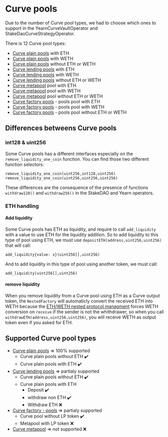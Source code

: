 # Curve pools
Due to the number of Curve pool types, we had to choose which ones to support in the YearnCurveVaultOperator and StakeDaoCurveStrategyOperator.

There is 12 Curve pool types:
- [Curve plain pools](https://curve.readthedocs.io/exchange-pools.html#plain-pools) with ETH
- [Curve plain pools](https://curve.readthedocs.io/exchange-pools.html#plain-pools) with WETH
- [Curve plain pools](https://curve.readthedocs.io/exchange-pools.html#plain-pools) without ETH or WETH
- [Curve lending pools](https://curve.readthedocs.io/exchange-pools.html#lending-pools) with ETH
- [Curve lending pools](https://curve.readthedocs.io/exchange-pools.html#lending-pools) with WETH
- [Curve lending pools](https://curve.readthedocs.io/exchange-pools.html#lending-pools) without ETH or WETH
- [Curve metapool](https://curve.readthedocs.io/exchange-pools.html#metapools) pool with ETH
- [Curve metapool](https://curve.readthedocs.io/exchange-pools.html#metapools) pool with WETH
- [Curve metapool](https://curve.readthedocs.io/exchange-pools.html#metapools) pool without ETH or WETH
- [Curve factory pools](https://curve.readthedocs.io/factory-pools.html) - pools pool with ETH
- [Curve factory pools](https://curve.readthedocs.io/factory-pools.html) - pools pool with WETH
- [Curve factory pools](https://curve.readthedocs.io/factory-pools.html) - pools pool without ETH or WETH



## Differences betweens Curve pools

### int128 & uint256
Some Curve pools has a different interfaces especially on the `remove_liquidity_one_coin` function.
You can find those two different function selectors:

```
remove_liquidity_one_coin(uint256,int128,uint256)
remove_liquidity_one_coin(uint256,uint256,uint256)
```

These differences are the consequence of the presence of functions `withdraw128()` and `withdraw256()` in the StakeDAO and Yearn operators.

### ETH handling

#### Add liquidity

Some Curve pools has ETH as liquidity, and require to call `add_liquidity` with a value to use ETH for the liquidity addition.
So to add liquidity to this type of pool using ETH, we must use `depositETH(address,uint256,uint256)` that will call:

```
add_liquidity{value: x}(uint256[],uint256)
```

And to add liquidity in this type of pool using another token, we must call:

```
add_liquidity(uint256[],uint256)
```

#### remove liquidity

When you remove liquidity from a Curve pool using ETH as a Curve output token, the `NestedFactory` will automaticly convert the received ETH into WETH because the [ETH/WETH nested protocol managment](https://github.com/NestedFi/nested-core-lego#eth-managment) forces WETH conversion on `receive` if the sender is not the whithdrawer, so when you call `withdrawETH(address,uint256,uint256)`, you will receive WETH as output token even if you asked for ETH.


## Supported Curve pool types

- [Curve plain pools](https://curve.readthedocs.io/exchange-pools.html#plain-pools) => 100% supported
    - Curve plain pools without ETH :heavy_check_mark:
    - Curve plain pools with ETH :heavy_check_mark:
- [Curve lending pools](https://curve.readthedocs.io/exchange-pools.html#lending-pools) => partialy supported
    - Curve plain pools without ETH :heavy_check_mark:
    - Curve plain pools with ETH
        - Deposit :heavy_check_mark:
        - withdraw non ETH :heavy_check_mark:
        - Withdraw ETH :x:
- [Curve factory - pools](https://curve.readthedocs.io/factory-pools.html) => partialy supported
    - Curve pool without LP token :heavy_check_mark:
    - Metapool with LP token :x:
- [Curve metapool](https://curve.readthedocs.io/exchange-pools.html#metapools) => not supported :x: